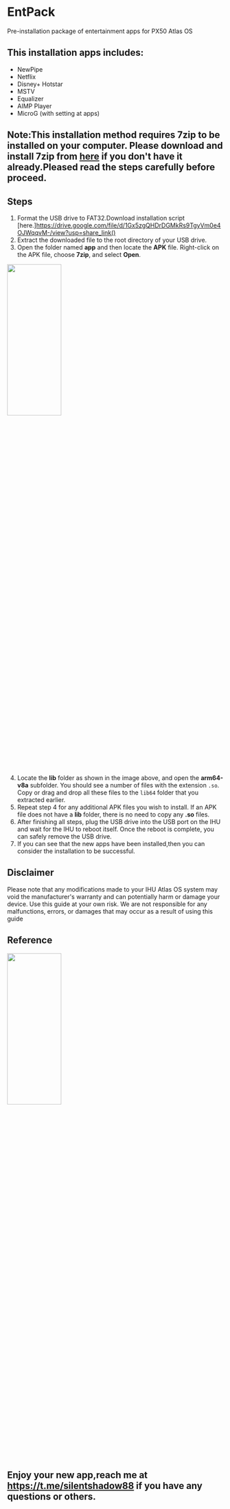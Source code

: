 # EntPack
Pre-installation package of entertainment apps for PX50 Atlas OS

## This installation apps includes:
  - NewPipe
  - Netflix
  - Disney+ Hotstar
  - MSTV
  - Equalizer
  - AIMP Player
  - MicroG (with setting at apps)

## Note:This installation method requires 7zip to be installed on your computer. Please download and install 7zip from [here](https://www.7-zip.org/) if you don't have it already.Pleased read the steps carefully before proceed.

## Steps

1.  Format the USB drive to FAT32.Download installation script [here.]https://drive.google.com/file/d/1Gx5zgQHDrDGMkRs9TgyVm0e4OJWqqvM-/view?usp=share_link()
2.  Extract the downloaded file to the root directory of your USB drive.
3.  Open the folder named **app** and then locate the **APK** file. Right-click on the APK file, choose **7zip**, and select **Open**.
<img src="https://user-images.githubusercontent.com/124480402/222107456-c997757f-6345-4d81-89d2-2d2491274caf.JPG" width=50% height=30%>

4. Locate the **lib** folder as shown in the image above, and open the **arm64-v8a** subfolder. You should see a number of files with the extension `.so`. Copy or drag and drop all these files to the `lib64` folder that you extracted earlier.
5. Repeat step 4 for any additional APK files you wish to install. If an APK file does not have a **lib** folder, there is no need to copy any **.so** files.
6. After finishing all steps, plug the USB drive into the USB port on the IHU and wait for the IHU to reboot itself. Once the reboot is complete, you can safely remove the USB drive.
7. If you can see that the new apps have been installed,then you can consider the installation to be successful.


## Disclaimer
Please note that any modifications made to your IHU Atlas OS system may void the manufacturer's warranty and can potentially harm or damage your device. Use this guide at your own risk. We are not responsible for any malfunctions, errors, or damages that may occur as a result of using this guide

## Reference
<img src="https://user-images.githubusercontent.com/124480402/222115044-2132ddf2-d4dc-44f9-a0c5-557f1dec6792.jpg" width=50% height=30%>

## Enjoy your new app,reach me at https://t.me/silentshadow88 if you have any questions or others.

